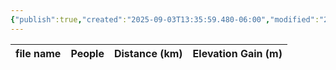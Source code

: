 ```yaml
---
{"publish":true,"created":"2025-09-03T13:35:59.480-06:00","modified":"2025-09-03T14:57:12.992-06:00","published":"2025-09-03T14:57:12.992-06:00","tags":["route"],"cssclasses":"","elevation":null,"region":"Kananaskis","location":null,"DWYT":null,"Kane":"Easy","completed":true}
---
```



| file name | People | Distance (km) | Elevation Gain (m) |
| --------- | ------ | ------------- | ------------------ |